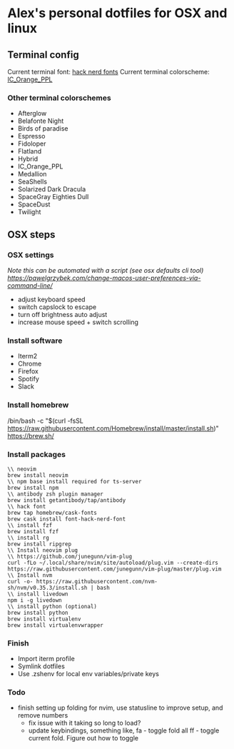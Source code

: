 # Alex's personal dotfiles for OSX and linux

## Terminal config
Current terminal font: [hack nerd fonts](https://github.com/ryanoasis/nerd-fonts)
Current terminal colorscheme: [IC_Orange_PPL](https://github.com/mbadolato/iTerm2-Color-Schemes)

### Other terminal colorschemes
- Afterglow
- Belafonte Night
- Birds of paradise
- Espresso
- Fidoloper
- Flatland
- Hybrid
- IC_Orange_PPL
- Medallion
- SeaShells
- Solarized Dark Dracula
- SpaceGray Eighties Dull
- SpaceDust
- Twilight

## OSX steps
### OSX settings

_Note this can be automated with a script (see osx defaults cli tool)
https://pawelgrzybek.com/change-macos-user-preferences-via-command-line/_

- adjust keyboard speed
- switch capslock to escape
- turn off brightness auto adjust
- increase mouse speed + switch scrolling

### Install software
- Iterm2
- Chrome
- Firefox
- Spotify
- Slack

### Install homebrew
/bin/bash -c "$(curl -fsSL https://raw.githubusercontent.com/Homebrew/install/master/install.sh)"  
https://brew.sh/

### Install packages
```
\\ neovim
brew install neovim
\\ npm base install required for ts-server
brew install npm 
\\ antibody zsh plugin manager
brew install getantibody/tap/antibody
\\ hack font
brew tap homebrew/cask-fonts   
brew cask install font-hack-nerd-font
\\ install fzf
brew install fzf
\\ install rg
brew install ripgrep
\\ Install neovim plug
\\ https://github.com/junegunn/vim-plug
curl -fLo ~/.local/share/nvim/site/autoload/plug.vim --create-dirs https://raw.githubusercontent.com/junegunn/vim-plug/master/plug.vim  
\\ Install nvm
curl -o- https://raw.githubusercontent.com/nvm-sh/nvm/v0.35.3/install.sh | bash
\\ install livedown
npm i -g livedown
\\ install python (optional)
brew install python
brew install virtualenv
brew install virtualenvwrapper
```

### Finish
- Import iterm profile
- Symlink dotfiles
- Use .zshenv for local env variables/private keys

### Todo
- finish setting up folding for nvim, use statusline to improve setup, and remove numbers
    - fix issue with it taking so long to load?
    - update keybindings, something like, fa - toggle fold all ff - toggle current fold. Figure out how to toggle

